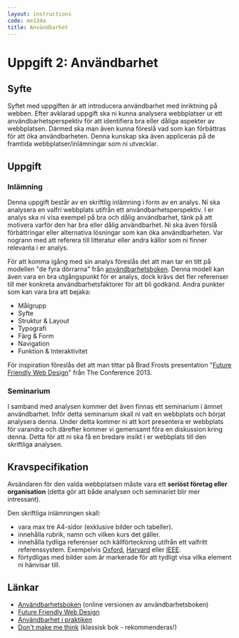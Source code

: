 ```yaml
---
layout: instructions
code: me134a
title: Användbarhet
---
```


# Uppgift 2: Användbarhet

## Syfte

Syftet med uppgiften är att introducera användbarhet med inriktning på webben. Efter avklarad uppgift ska ni kunna analysera webbplatser ur ett användbarhetsperspektiv för att identifiera bra eller dåliga aspekter av webbplatsen. Därmed ska man även kunna föreslå vad som kan förbättras för att öka användbarheten. Denna kunskap ska även appliceras på de framtida webbplatser/inlämningar som ni utvecklar.

## Uppgift

### Inlämning

Denna uppgift består av en skriftlig inlämning i form av en analys. Ni ska analysera en valfri webbplats utifrån ett användbarhetsperspektiv. I er analys ska ni visa exempel på bra och dålig användbarhet, tänk på att motivera varför den har bra eller dålig användbarhet. Ni ska även förslå förbättringar eller alternativa lösningar som kan öka användbarheten. Var nogrann med att referera till litteratur eller andra källor som ni finner relevanta i er analys.

För att komma igång med sin analys föreslås det att man tar en titt på modellen "de fyra dörrarna" från [användbarhetsboken][usability book]. Denna modell kan även vara en bra utgångspunkt för er analys, dock krävs det fler referenser till mer konkreta användbarhetsfaktorer för att bli godkänd. Andra punkter som kan vara bra att bejaka:

* Målgrupp
* Syfte
* Struktur & Layout
* Typografi
* Färg & Form
* Navigation
* Funktion & Interaktivitet

För inspiration föreslås det att man tittar på Brad Frosts presentation "[Future Friendly Web Design][frost]" från The Conference 2013.

### Seminarium

I samband med analysen kommer det även finnas ett seminarium i ämnet användbarhet. Inför detta seminarium skall ni valt en webbplats och börjat analysera denna. Under detta kommer ni att kort presentera er webbplats för varandra och därefter kommer vi gemensamt föra en diskussion kring denna. Detta för att ni ska få en bredare insikt i er webbplats till den skriftliga analysen.

## Kravspecifikation

Avsändaren för den valda webbplatsen måste vara ett __seriöst företag eller organisation__ (detta gör att både analysen och seminariet blir mer intressant).

Den skriftliga inlämningen skall:

* vara max tre A4-sidor (exklusive bilder och tabeller).
* innehålla rubrik, namn och vilken kurs det gäller.
* innehålla tydliga referenser och källförteckning utifrån ett valfritt referenssystem. Exempelvis [Oxford][oxford], [Harvard][harvard] eller [IEEE][ieee].
* förtydligas med bilder som är markerade för att tydligt visa vilka element ni hänvisar till.

## Länkar

* [Användbarhetsboken][usability book] (online versionen av användbarhetsboken)
* [Future Friendly Web Design][frost]
* [Användbarhet i praktiken][usability in practise]
* [Don't make me think][krug] (klassisk bok - rekommenderas!)

[usability book]: http://www.anvandbart.se/ab/
[frost]: http://mediaevolution.23video.com/video/8581151/brad-frost-future-%20friendly-web-design
[usability in practise]: http://anvandbarhet.se/start
[krug]: http://www.amazon.com/Dont-Make-Me-Think-Usability/dp/0321344758
[ieee]: http://www.ieee.org/documents/ieeecitationref.pdf
[oxford]: http://www.ub.umu.se/skriva/skriva-referenser/referenser-oxford
[harvard]: http://www.ub.umu.se/skriva/skriva-referenser/referenser-harvard
